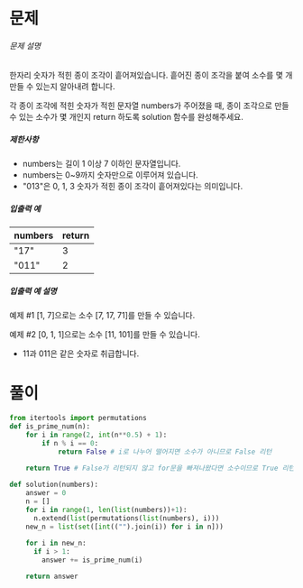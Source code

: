 # 문제

###### 문제 설명

한자리 숫자가 적힌 종이 조각이 흩어져있습니다. 흩어진 종이 조각을 붙여 소수를 몇 개 만들 수 있는지 알아내려 합니다.

각 종이 조각에 적힌 숫자가 적힌 문자열 numbers가 주어졌을 때, 종이 조각으로 만들 수 있는 소수가 몇 개인지 return 하도록 solution 함수를 완성해주세요.

##### 제한사항

- numbers는 길이 1 이상 7 이하인 문자열입니다.
- numbers는 0~9까지 숫자만으로 이루어져 있습니다.
- "013"은 0, 1, 3 숫자가 적힌 종이 조각이 흩어져있다는 의미입니다.

##### 입출력 예

| numbers | return |
| ------- | ------ |
| "17"    | 3      |
| "011"   | 2      |

##### 입출력 예 설명

예제 #1
[1, 7]으로는 소수 [7, 17, 71]를 만들 수 있습니다.

예제 #2
[0, 1, 1]으로는 소수 [11, 101]를 만들 수 있습니다.

- 11과 011은 같은 숫자로 취급합니다.



# 풀이

```python
from itertools import permutations
def is_prime_num(n):
    for i in range(2, int(n**0.5) + 1):
        if n % i == 0:
            return False # i로 나누어 떨어지면 소수가 아니므로 False 리턴
    
    return True # False가 리턴되지 않고 for문을 빠져나왔다면 소수이므로 True 리턴

def solution(numbers):
    answer = 0
    n = []
    for i in range(1, len(list(numbers))+1):
      n.extend(list(permutations(list(numbers), i)))
    new_n = list(set([int(("").join(i)) for i in n]))
    
    for i in new_n:
      if i > 1:
        answer += is_prime_num(i)

    return answer
```

